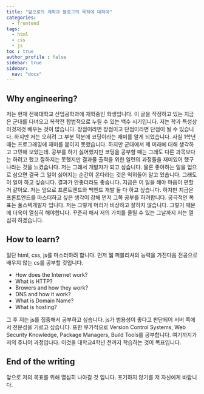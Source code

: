 ```yaml
---
title: "앞으로의 계획과 블로그의 목적에 대하여"
categories:
  - frontend
tags:
  - html
  - css
  - js
toc : true
author_profile : false
sidebar: true
sidebar:
  nav: "docs"
---
```


## Why engineering?

저는 현재 전북대학교 산업공학과에 재학중인 학생입니다. 이 글을 작정하고 있는 지금은 군대를 다녀오고 복학전 합법적으로 누릴 수 있는 백수 시기입니다.
저는 학과 특성상 이것저것 배우는 것이 많습니다. 장점이라면 장점이고 단점이라면 단점이 될 수 있습니다. 하지만 저는 오히려 그 부분 덕분에 코딩이라는 재미를 알게 되었습니다.
사실 1학년 때는 프로그래밍에 재미를 붙이지 못했습니다. 하지만 군대에서 제 미래에 대해 생각하고 고민해 보았는데. 공부를 하기 싫어했지만 코딩을 공부할 때는 그래도 다른 과목보다는 하려고 했고 잘하지는 못했지만 결과물 출력을 위한 일련의 과정들을 재미있어 했구나라는 것을 느겼습니다.
저는 그래서 개발자가 되고 싶습니다. 물론 좋아하는 일을 업으로 삼으면 결국 그 일이 싫어지는 순간이 온다라는 것은 익히들어 알고 있습니다. 그래도 이 일이 하고 싶습니다. 결과가 안좋더라도 좋습니다. 지금은 이 일을 해야 마음이 편할 거 같아요.
저는 앞으로 프론트엔드와 백엔드 개발 둘 다 하고 싶습니다. 하지만 지금은 프론트엔드를 마스터하고 싶은 생각이 강해 먼저 그쪽 공부를 하려합니다. 궁극적인 목표는 풀스텍개발자 입니다. 저는 그렇게 머리가 비상하고 잘하지 않습니다. 그렇기 때문에 더욱이 열심히 해야합니다. 꾸준히 해서 저의 가치를 올릴 수 있는 그날까지 저는 열심히 하겠습니다.

## How to learn?

일단 html, css, js를 마스터하려 합니다. 먼저 웹 퍼블리셔의 능력을 가진다음 전공으로 배우지 않는 cs를 공부할 것입니다.

  * How does the Internet work?
  * What is HTTP?
  * Browers and how they work?
  * DNS and how it work?
  * What is Domain Name?
  * What is hosting?

그 후 저는 js를 집중해서 공부하고 싶습니다. js가 범용성이 좋다고 판단되어 서버 쪽에서 전문성을 기르고 싶습니다.
또한 부가적으로 Version Control Systems, Web Security Knowledge, Package Managers, Build Tools를 공부합니다.
여기까지가 저의 주니어 과정입나다. 이것을 대학교4학년 전까지 학습하는 것이 목표입니다.

## End of the writing

앞으로 저의 목표를 위해 열심히 나아갈 것 입니다. 포기하지 않기를 저 자신에게 바랍니다.




